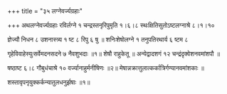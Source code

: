 +++
title = "३५ लग्नेवर्ज्यग्रहाः"

+++
अथलग्नेवर्ज्यग्रहाः रविर्लग्ने १ चन्द्रस्तनृरिपुमृति १।६।८ स्थःक्षितिसुतोऽष्टलग्नाश्रे ८।१।१०

ज्ञेज्यौ निधन ८ उशनास्त्र्य १ ष्ट ८ रिपु ६ षु ॥ शनिःशेषोलग्ने १ तनुपतिरथार्य ६ ष्टम ८

गृहेविवाहेस्युःसर्वेमदनसदने ७ नैवशुभदाः ॥१॥ शेषौ राहुकेतू ॥ अन्येद्वादशगं १२ चन्द्रंदृक्वेशनवमांशपौ ॥

षष्ठाष्ट ६।८ गौबुधंचाश्रे १० वर्ज्यानाहुर्मनीषिणः ॥२॥ मेषान्नक्रात्तुलात्कर्कात्रिर्गण्यानवमांशकाः ॥

शस्तावृपनृयुक्कर्कन्यातुलधनुर्झषाः ॥१॥
